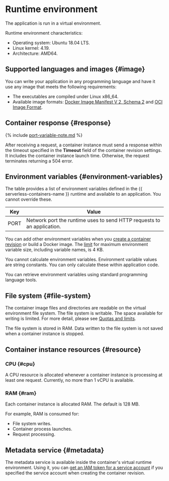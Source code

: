 # Runtime environment

The application is run in a virtual environment.

Runtime environment characteristics:

* Operating system: Ubuntu 18.04 LTS.
* Linux kernel: 4.19.
* Architecture: AMD64.

## Supported languages and images {#image}

You can write your application in any programming language and have it use any image that meets the following requirements:
* The executables are compiled under Linux x86_64.
* Available image formats: [Docker Image Manifest V 2, Schema 2](https://docs.docker.com/registry/spec/manifest-v2-2/) and [OCI Image Format](https://github.com/opencontainers/image-spec).

## Container response {#response}

{% include [port-variable-note.md](../../_includes/serverless-containers/port-variable-note.md) %}

After receiving a request, a container instance must send a response within the timeout specified in the **Timeout** field of the container revision settings. It includes the container instance launch time. Otherwise, the request terminates returning a 504 error.

## Environment variables {#environment-variables}

The table provides a list of environment variables defined in the {{ serverless-containers-name }} runtime and available to an application. You cannot override these.

| Key | Value |
---- | ----
| PORT | Network port the runtime uses to send HTTP requests to an application. |

You can add other environment variables when you [create a container revision](../operations/manage-revision.md#create) or build a Docker image. The [limit](./limits.md#serverless-containers-limits) for maximum environment variable size, including variable names, is 4 KB.

You cannot calculate environment variables. Environment variable values are string constants. You can only calculate these within application code.

You can retrieve environment variables using standard programming language tools.

## File system {#file-system}

The container image files and directories are readable on the virtual environment file system. The file system is writable. The space available for writing is limited. For more detail, please see [Quotas and limits](./limits.md).

The file system is stored in RAM. Data written to the file system is not saved when a container instance is stopped.

## Container instance resources {#resource}

### CPU {#cpu}

A CPU resource is allocated whenever a container instance is processing at least one request. Currently, no more than 1 vCPU is available.

### RAM {#ram}

Each container instance is allocated RAM. The default is 128 MB.

For example, RAM is consumed for:

* File system writes.
* Container process launches.
* Request processing.

## Metadata service {#metadata}

The metadata service is available inside the container's virtual runtime environment. Using it, you can [get an IAM token for a service account](../operations/sa.md) if you specified the service account when creating the container revision.
